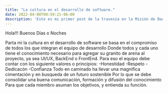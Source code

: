 ```yaml
---
title: "La cultura en el desarrollo de software."
date: 2022-04-08T00:59:21-06:00
description: 'Este es mi primer post de la travesía en la Misión de Backend con Node JS de Launch X.'
---
```


Hola!!!
  Buenos Días o Noches
  
Parta mi la cultura en el desarrollo de software se basa en el compromiso de todos los que integran el equipo de desarrollo
Donde todos y cada uno tiene el conocimiento necesario para agregar su granito de arena al proyecto, ya sea UI/UX, BackEnd
o FrontEnd.
Para eso el equipo debe contar con los siguiente valores o principios:
-Honestidad
-Respeto
-Dedicacón
-Confianza
Todo en caminado ha llevar una magnifica cimentación y en busqueda de un futuro sostenible
Por lo que se debe consolidar una buena comunicación, formación y difusión del conocimiento
Para que cada miembro asuman los objetivos, y entienda su función.
